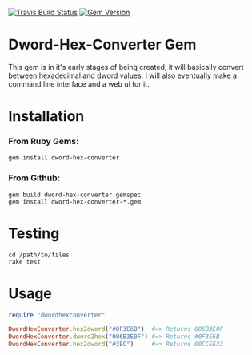 [![Travis Build Status](http://img.shields.io/travis/charles-hollenbeck/dword-hex-converter-gem.svg?style=flat)][travis]
[![Gem Version](http://img.shields.io/gem/v/dword-hex-converter.svg?style=flat)][gem]

[travis]: https://travis-ci.org/charles-hollenbeck/dword-hex-converter-gem
[gem]: https://rubygems.org/gems/dword-hex-converter

# Dword-Hex-Converter Gem

This gem is in it's early stages of being created, it will basically convert between hexadecimal and dword values. I will also eventually make a command line interface and a web ui for it.

# Installation
### From Ruby Gems:
```
gem install dword-hex-converter
```
### From Github:
```
gem build dword-hex-converter.gemspec
gem install dword-hex-converter-*.gem
```

# Testing
```
cd /path/to/files
rake test
```

# Usage

```ruby
require "dwordhexconverter"

DwordHexConverter.hex2dword("#0F3E6B")  #=> Returns 006B3E0F
DwordHexConverter.dword2hex("006B3E0F") #=> Returns #0F3E6B
DwordHexConverter.hex2dword("#3EC")     #=> Returns 00CCEE33
```